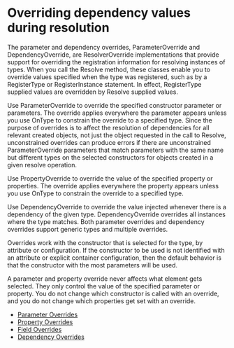 # Overriding dependency values during resolution
The parameter and dependency overrides, ParameterOverride and DependencyOverride, are ResolverOverride implementations that provide support for overriding the registration information for resolving instances of types. When you call the Resolve method, these classes enable you to override values specified when the type was registered, such as by a RegisterType or RegisterInstance statement. In effect, RegisterType supplied values are overridden by Resolve supplied values.

Use ParameterOverride to override the specified constructor parameter or parameters. The override applies everywhere the parameter appears unless you use OnType to constrain the override to a specified type. Since the purpose of overrides is to affect the resolution of dependencies for all relevant created objects, not just the object requested in the call to Resolve, unconstrained overrides can produce errors if there are unconstrained ParameterOverride parameters that match parameters with the same name but different types on the selected constructors for objects created in a given resolve operation.

Use PropertyOverride to override the value of the specified property or properties. The override applies everywhere the property appears unless you use OnType to constrain the override to a specified type.

Use DependencyOverride to override the value injected whenever there is a dependency of the given type. DependencyOverride overrides all instances where the type matches. Both parameter overrides and dependency overrides support generic types and multiple overrides.

Overrides work with the constructor that is selected for the type, by attribute or configuration. If the constructor to be used is not identified with an attribute or explicit container configuration, then the default behavior is that the constructor with the most parameters will be used.

A parameter and property override never affects what element gets selected. They only control the value of the specified parameter or property. You do not change which constructor is called with an override, and you do not change which properties get set with an override.

* [Parameter Overrides](override_parameter.md)
* [Property Overrides](override_property.md)
* [Field Overrides](override_field.md)
* [Dependency Overrides](override_dependency.md)
